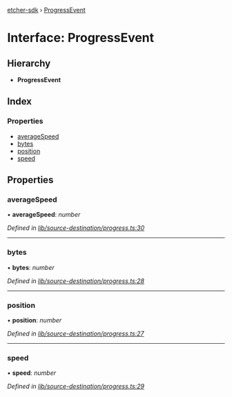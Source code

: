 [etcher-sdk](../README.md) › [ProgressEvent](progressevent.md)

# Interface: ProgressEvent

## Hierarchy

* **ProgressEvent**

## Index

### Properties

* [averageSpeed](progressevent.md#averagespeed)
* [bytes](progressevent.md#bytes)
* [position](progressevent.md#position)
* [speed](progressevent.md#speed)

## Properties

###  averageSpeed

• **averageSpeed**: *number*

*Defined in [lib/source-destination/progress.ts:30](https://github.com/balena-io-modules/etcher-sdk/blob/2085736/lib/source-destination/progress.ts#L30)*

___

###  bytes

• **bytes**: *number*

*Defined in [lib/source-destination/progress.ts:28](https://github.com/balena-io-modules/etcher-sdk/blob/2085736/lib/source-destination/progress.ts#L28)*

___

###  position

• **position**: *number*

*Defined in [lib/source-destination/progress.ts:27](https://github.com/balena-io-modules/etcher-sdk/blob/2085736/lib/source-destination/progress.ts#L27)*

___

###  speed

• **speed**: *number*

*Defined in [lib/source-destination/progress.ts:29](https://github.com/balena-io-modules/etcher-sdk/blob/2085736/lib/source-destination/progress.ts#L29)*
